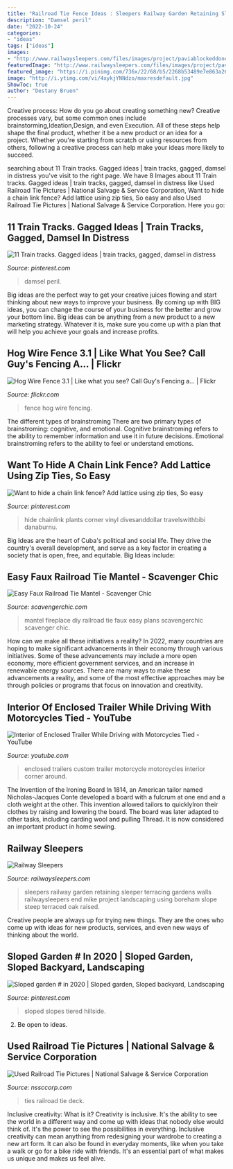 ```yaml
---
title: "Railroad Tie Fence Ideas : Sleepers Railway Garden Retaining Sleeper Terracing Gardens Walls Railwaysleepers End Mike Project Landscaping Using Boreham Slope Steep Terraced Oak Raised"
description: "Damsel peril"
date: "2022-10-24"
categories:
- "ideas"
tags: ["ideas"]
images:
- "http://www.railwaysleepers.com/files/images/project/paviablockeddoneanddusted0_lg.jpg"
featuredImage: "http://www.railwaysleepers.com/files/images/project/paviablockeddoneanddusted0_lg.jpg"
featured_image: "https://i.pinimg.com/736x/22/68/b5/2268b53489e7e863a26c8e9b45dbd712.jpg"
image: "http://i.ytimg.com/vi/4xykjYNNdzo/maxresdefault.jpg"
ShowToc: true
author: "Destany Bruen"
---
```



Creative process: How do you go about creating something new?
Creative processes vary, but some common ones include brainstorming,Ideation,Design, and even Execution. All of these steps help shape the final product, whether it be a new product or an idea for a project. Whether you're starting from scratch or using resources from others, following a creative process can help make your ideas more likely to succeed.

	

		
searching about 11 Train tracks. Gagged ideas | train tracks, gagged, damsel in distress you've visit to the right page. We have 8 Images about 11 Train tracks. Gagged ideas | train tracks, gagged, damsel in distress like Used Railroad Tie Pictures | National Salvage &amp; Service Corporation, Want to hide a chain link fence? Add lattice using zip ties, So easy and also Used Railroad Tie Pictures | National Salvage &amp; Service Corporation. Here you go:
		
    
## 11 Train Tracks. Gagged Ideas | Train Tracks, Gagged, Damsel In Distress

<img loading=lazy src="https://i.pinimg.com/474x/91/23/68/912368d226695996551dded70faf4e9f--silence-track.jpg" onerror="this.onerror=null;this.src='https://tse1.mm.bing.net/th?id=OIP.K6Nm7gXBQy9mb57Xor1pigAAAA&amp;pid=15.1';" alt="11 Train tracks. Gagged ideas | train tracks, gagged, damsel in distress">

_Source: pinterest.com_

>damsel peril. 

	

Big ideas are the perfect way to get your creative juices flowing and start thinking about new ways to improve your business. By coming up with BIG ideas, you can change the course of your business for the better and grow your bottom line. Big ideas can be anything from a new product to a new marketing strategy. Whatever it is, make sure you come up with a plan that will help you achieve your goals and increase profits.

    
## Hog Wire Fence 3.1 | Like What You See? Call Guy&#039;s Fencing A… | Flickr

<img loading=lazy src="https://c2.staticflickr.com/6/5300/5537880444_9e6179b583_b.jpg" onerror="this.onerror=null;this.src='https://tse1.mm.bing.net/th?id=OIP.8R6W3I4I6cErnFM-okBt8QHaFj&amp;pid=15.1';" alt="Hog Wire Fence 3.1 | Like what you see? Call Guy&#039;s Fencing a… | Flickr">

_Source: flickr.com_

>fence hog wire fencing. 

	

The different types of brainstroming
There are two primary types of brainstroming: cognitive, and emotional. Cognitive brainstroming refers to the ability to remember information and use it in future decisions. Emotional brainstroming refers to the ability to feel or understand emotions.

    
## Want To Hide A Chain Link Fence? Add Lattice Using Zip Ties, So Easy

<img loading=lazy src="https://i.pinimg.com/originals/99/b3/3c/99b33c490f0bf9b1c8d3e7a44c7e7d3f.jpg" onerror="this.onerror=null;this.src='https://tse3.mm.bing.net/th?id=OIP.Z2_4G1Q-A0jsI1586KlKYQHaJ4&amp;pid=15.1';" alt="Want to hide a chain link fence? Add lattice using zip ties, So easy">

_Source: pinterest.com_

>hide chainlink plants corner vinyl divesanddollar travelswithbibi danaburnu. 

	

Big Ideas are the heart of Cuba's political and social life. They drive the country's overall development, and serve as a key factor in creating a society that is open, free, and equitable. Big Ideas include:

    
## Easy Faux Railroad Tie Mantel - Scavenger Chic

<img loading=lazy src="http://scavengerchic.com/wp-content/uploads/2017/03/DIY-Fireplace-mantel-faux-railroad-tie-003.jpg" onerror="this.onerror=null;this.src='https://tse3.mm.bing.net/th?id=OIP.E-g1nBqfBVMgCdpNlkVu7gHaJe&amp;pid=15.1';" alt="Easy Faux Railroad Tie Mantel - Scavenger Chic">

_Source: scavengerchic.com_

>mantel fireplace diy railroad tie faux easy plans scavengerchic scavenger chic. 

	

How can we make all these initiatives a reality?
In 2022, many countries are hoping to make significant advancements in their economy through various initiatives. Some of these advancements may include a more open economy, more efficient government services, and an increase in renewable energy sources. There are many ways to make these advancements a reality, and some of the most effective approaches may be through policies or programs that focus on innovation and creativity.

    
## Interior Of Enclosed Trailer While Driving With Motorcycles Tied - YouTube

<img loading=lazy src="http://i.ytimg.com/vi/4xykjYNNdzo/maxresdefault.jpg" onerror="this.onerror=null;this.src='https://tse4.mm.bing.net/th?id=OIP.kX630k4CUG45O4J8giRIYQHaEK&amp;pid=15.1';" alt="Interior of Enclosed Trailer While Driving with Motorcycles Tied - YouTube">

_Source: youtube.com_

>enclosed trailers custom trailer motorcycle motorcycles interior corner around. 

	

The Invention of the Ironing Board
In 1814, an American tailor named Nicholas-Jacques Conte developed a board with a fulcrum at one end and a cloth weight at the other. This invention allowed tailors to quicklyIron their clothes by raising and lowering the board. The board was later adapted to other tasks, including carding wool and pulling Thread. It is now considered an important product in home sewing.

    
## Railway Sleepers

<img loading=lazy src="http://www.railwaysleepers.com/files/images/project/paviablockeddoneanddusted0_lg.jpg" onerror="this.onerror=null;this.src='https://tse1.mm.bing.net/th?id=OIP.mWSDPxWW8g2UEU7eW8sY-QHaFj&amp;pid=15.1';" alt="Railway Sleepers">

_Source: railwaysleepers.com_

>sleepers railway garden retaining sleeper terracing gardens walls railwaysleepers end mike project landscaping using boreham slope steep terraced oak raised. 

	

Creative people are always up for trying new things. They are the ones who come up with ideas for new products, services, and even new ways of thinking about the world.

    
## Sloped Garden # In 2020 | Sloped Garden, Sloped Backyard, Landscaping

<img loading=lazy src="https://i.pinimg.com/736x/22/68/b5/2268b53489e7e863a26c8e9b45dbd712.jpg" onerror="this.onerror=null;this.src='https://tse4.mm.bing.net/th?id=OIP.9WGgb5SqOEjjwg9_Y5kigAHaJ6&amp;pid=15.1';" alt="Sloped garden # in 2020 | Sloped garden, Sloped backyard, Landscaping">

_Source: pinterest.com_

>sloped slopes tiered hillside. 

	

2. Be open to ideas.

    
## Used Railroad Tie Pictures | National Salvage &amp; Service Corporation

<img loading=lazy src="http://nssccorp.com/wp-content/uploads/2012/07/photo.jpg-WEB.jpg" onerror="this.onerror=null;this.src='https://tse2.mm.bing.net/th?id=OIP.BnmEdUpFgLqUejbWPBRRUAHaE7&amp;pid=15.1';" alt="Used Railroad Tie Pictures | National Salvage &amp; Service Corporation">

_Source: nssccorp.com_

>ties railroad tie deck. 

	

Inclusive creativity: What is it?
Creativity is inclusive. It's the ability to see the world in a different way and come up with ideas that nobody else would think of. It's the power to see the possibilities in everything. Inclusive creativity can mean anything from redesigning your wardrobe to creating a new art form. It can also be found in everyday moments, like when you take a walk or go for a bike ride with friends. It's an essential part of what makes us unique and makes us feel alive.

